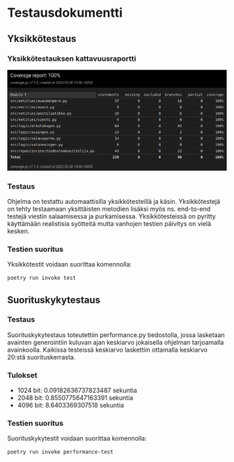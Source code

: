 # Testausdokumentti

## Yksikkötestaus

### Yksikkötestauksen kattavuusraportti

![kattavuus](./kuvat/kattavuus.png)

### Testaus

Ohjelma on testattu automaattisilla yksikkötesteillä ja käsin. Yksikkötestejä on tehty testaamaan yksittäisten metodien lisäksi myös ns. end-to-end testejä viestin salaamisessa ja purkamisessa. Yksikkötesteissä on pyritty käyttämään realistisia syötteitä mutta vanhojen testien päivitys on vielä kesken.

### Testien suoritus

Yksikkötestit voidaan suorittaa komennolla:

```bash
poetry run invoke test
```

## Suorituskykytestaus

### Testaus

Suorituskykytestaus toteutettiin performance.py tiedostolla, jossa lasketaan avainten generointiin kuluvan ajan keskiarvo jokaisella ohjelman tarjoamalla avainkoolla. Kaikissa testeissä keskiarvo laskettiin ottamalla keskiarvo 20:stä suorituskerrasta.

### Tulokset

- 1024 bit: 0.09182636737823487 sekuntia
- 2048 bit: 0.8550775647163391 sekuntia
- 4096 bit: 8.6403369307518 sekuntia

### Testien suoritus

Suorituskykytestit voidaan suorittaa komennolla:

```bash
poetry run invoke performance-test
```
